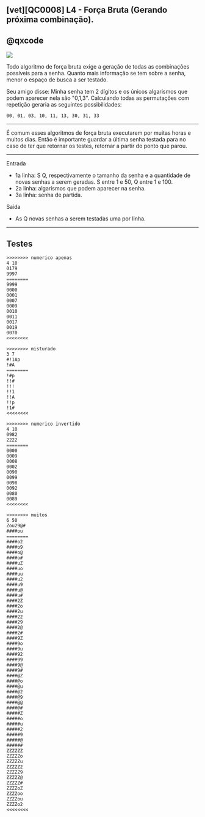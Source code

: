 ## [vet][QC0008] L4 - Força Bruta (Gerando próxima combinação).
## @qxcode

![](https://raw.githubusercontent.com/qxcodefup/arcade/master/base/0008/logo.jpg)

Todo algoritmo de força bruta exige a geração de todas as combinações possíveis para a senha. Quanto mais informação se tem sobre a senha, menor o espaço de busca a ser testado.

Seu amigo disse: Minha senha tem 2 dígitos e os únicos algarismos que podem aparecer nela são "0,1,3". Calculando todas as permutações com repetição geraria as seguintes possibilidades:

```
00, 01, 03, 10, 11, 13, 30, 31, 33 
```

---
É comum esses algoritmos de força bruta executarem por muitas horas e muitos dias. Então é importante guardar a última senha testada para no caso de ter que retornar os testes, retornar a partir do ponto que parou.

---

Entrada
- 1a linha: S Q, respectivamente o tamanho da senha e a quantidade de novas senhas a serem geradas. S entre 1 e 50, Q entre 1 e 100.
- 2a linha: algarismos que podem aparecer na senha.
- 3a linha: senha de partida.


Saída
- As Q novas senhas a serem testadas uma por linha.

---
## Testes

```
>>>>>>>> numerico apenas
4 10
0179
9997
========
9999
0000
0001
0007
0009
0010
0011
0017
0019
0070
<<<<<<<<

>>>>>>>> misturado
3 7
#!1Ap
!#A
========
!#p
!!#
!!!
!!1
!!A
!!p
!1#
<<<<<<<<

>>>>>>>> numerico invertido
4 10
0982
2222
========
0000
0009
0008
0002
0090
0099
0098
0092
0080
0089
<<<<<<<<

>>>>>>>> muitos
6 50
Zou29@#
####ou
========
####o2
####o9
####o@
####o#
####uZ
####uo
####uu
####u2
####u9
####u@
####u#
####2Z
####2o
####2u
####22
####29
####2@
####2#
####9Z
####9o
####9u
####92
####99
####9@
####9#
####@Z
####@o
####@u
####@2
####@9
####@@
####@#
#####Z
#####o
#####u
#####2
#####9
#####@
######
ZZZZZZ
ZZZZZo
ZZZZZu
ZZZZZ2
ZZZZZ9
ZZZZZ@
ZZZZZ#
ZZZZoZ
ZZZZoo
ZZZZou
ZZZZo2
<<<<<<<<


```
